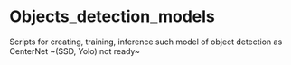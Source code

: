# Objects_detection_models

Scripts for creating, training, inference such model of object detection as CenterNet ~(SSD, Yolo) not ready~ 

